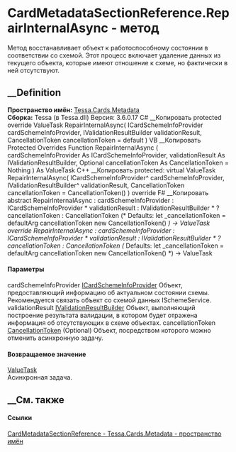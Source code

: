 # CardMetadataSectionReference.RepairInternalAsync - метод
Метод восстанавливает объект к работоспособному состоянии в соответствии со
схемой. Этот процесс включает удаление данных из текущего объекта, которые
имеют отношение к схеме, но фактически в ней отсутствуют.
## __Definition
 **Пространство имён:** [Tessa.Cards.Metadata](N_Tessa_Cards_Metadata.htm)  
 **Сборка:** Tessa (в Tessa.dll) Версия: 3.6.0.17
C# __Копировать
     protected override ValueTask RepairInternalAsync(
    	ICardSchemeInfoProvider cardSchemeInfoProvider,
    	IValidationResultBuilder validationResult,
    	CancellationToken cancellationToken = default
    )
VB __Копировать
     Protected Overrides Function RepairInternalAsync ( 
    	cardSchemeInfoProvider As ICardSchemeInfoProvider,
    	validationResult As IValidationResultBuilder,
    	Optional cancellationToken As CancellationToken = Nothing
    ) As ValueTask
C++ __Копировать
     protected:
    virtual ValueTask RepairInternalAsync(
    	ICardSchemeInfoProvider^ cardSchemeInfoProvider, 
    	IValidationResultBuilder^ validationResult, 
    	CancellationToken cancellationToken = CancellationToken()
    ) override
F# __Копировать
     abstract RepairInternalAsync : 
            cardSchemeInfoProvider : ICardSchemeInfoProvider * 
            validationResult : IValidationResultBuilder * 
            ?cancellationToken : CancellationToken 
    (* Defaults:
            let _cancellationToken = defaultArg cancellationToken new CancellationToken()
    *)
    -> ValueTask 
    override RepairInternalAsync : 
            cardSchemeInfoProvider : ICardSchemeInfoProvider * 
            validationResult : IValidationResultBuilder * 
            ?cancellationToken : CancellationToken 
    (* Defaults:
            let _cancellationToken = defaultArg cancellationToken new CancellationToken()
    *)
    -> ValueTask 
#### Параметры
cardSchemeInfoProvider
[ICardSchemeInfoProvider](T_Tessa_Cards_ICardSchemeInfoProvider.htm)
    Объект, предоставляющий информацию об актуальном состоянии схемы. Рекомендуется связать объект со схемой данных ISchemeService.
validationResult
[IValidationResultBuilder](T_Tessa_Platform_Validation_IValidationResultBuilder.htm)
     Объект, выполняющий построение результата валидации, в котором будет отражена информация об отсутствующих в схеме объектах. 
cancellationToken
[CancellationToken](https://learn.microsoft.com/dotnet/api/system.threading.cancellationtoken)
(Optional)
    Объект, посредством которого можно отменить асинхронную задачу.
#### Возвращаемое значение
[ValueTask](https://learn.microsoft.com/dotnet/api/system.threading.tasks.valuetask)  
Асинхронная задача.
##  __См. также
#### Ссылки
[CardMetadataSectionReference -
](T_Tessa_Cards_Metadata_CardMetadataSectionReference.htm)
[Tessa.Cards.Metadata - пространство имён](N_Tessa_Cards_Metadata.htm)
